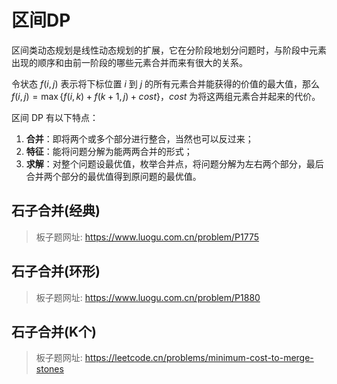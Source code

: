 # 区间DP

区间类动态规划是线性动态规划的扩展，它在分阶段地划分问题时，与阶段中元素出现的顺序和由前一阶段的哪些元素合并而来有很大的关系。

令状态 $f(i,j)$ 表示将下标位置 $i$ 到 $j$ 的所有元素合并能获得的价值的最大值，那么 $f(i,j)=\max\{f(i,k)+f(k+1,j)+cost\}$，$cost$ 为将这两组元素合并起来的代价。

区间 DP 有以下特点：
1. **合并**：即将两个或多个部分进行整合，当然也可以反过来；
2. **特征**：能将问题分解为能两两合并的形式；
3. **求解**：对整个问题设最优值，枚举合并点，将问题分解为左右两个部分，最后合并两个部分的最优值得到原问题的最优值。

## 石子合并(经典)

> 板子题网址: https://www.luogu.com.cn/problem/P1775

## 石子合并(环形)

> 板子题网址: https://www.luogu.com.cn/problem/P1880

## 石子合并(K个)

> 板子题网址: https://leetcode.cn/problems/minimum-cost-to-merge-stones
